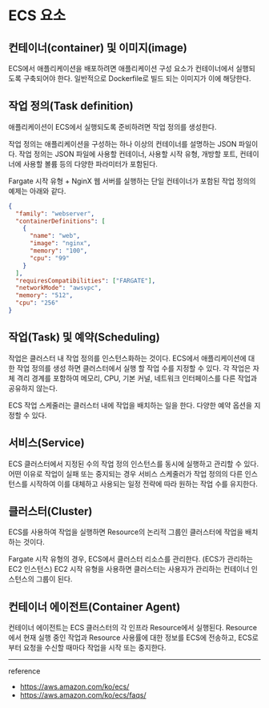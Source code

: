 # ECS 요소

## 컨테이너(container) 및 이미지(image)

ECS에서 애플리케이션을 배포하려면 애플리케이션 구성 요소가 컨테이너에서 실행되도록 구축되어야 한다. 일반적으로 Dockerfile로 빌드 되는 이미지가 이에 해당한다.

## 작업 정의(Task definition)

애플리케이션이 ECS에서 실행되도록 준비하려면 작업 정의를 생성한다.

작업 정의는 애플리케이션을 구성하는 하나 이상의 컨테이너를 설명하는 JSON 파일이다. 작업 정의는 JSON 파일에 사용할 컨테이너, 사용할 시작 유형, 개방할 포트, 컨테이너에 사용할 볼륨 등의 다양한 파라미터가 포함된다.

Fargate 시작 유형 + NginX 웹 서버를 실행하는 단일 컨테이너가 포함된 작업 정의의 예제는 아래와 같다.

```json
{
  "family": "webserver",
  "containerDefinitions": [
    {
      "name": "web",
      "image": "nginx",
      "memory": "100",
      "cpu": "99"
    }
  ],
  "requiresCompatibilities": ["FARGATE"],
  "networkMode": "awsvpc",
  "memory": "512",
  "cpu": "256"
}
```

## 작업(Task) 및 예약(Scheduling)

작업은 클러스터 내 작업 정의를 인스턴스화하는 것이다. ECS에서 애플리케이션에 대한 작업 정의를 생성 하면 클러스터에서 실행 할 작업 수를 지정할 수 있다. 각 작업은 자체 격리 경계를 포함하여 메모리, CPU, 기본 커널, 네트워크 인터페이스를 다른 작업과 공유하지 않는다.

ECS 작업 스케줄러는 클러스터 내에 작업을 배치하는 일을 한다. 다양한 예약 옵션을 지정할 수 있다.

## 서비스(Service)

ECS 클러스터에서 지정된 수의 작업 정의 인스턴스를 동시에 실행하고 관리할 수 있다. 어떤 이유로 작업이 실패 또는 중지되는 경우 서비스 스케줄러가 작업 정의의 다른 인스턴스를 시작하여 이를 대체하고 사용되는 일정 전략에 따라 원하는 작업 수를 유지한다.

## 클러스터(Cluster)

ECS를 사용하여 작업을 실행하면 Resource의 논리적 그룹인 클러스터에 작업을 배치하는 것이다.

Fargate 시작 유형의 경우, ECS에서 클러스터 리소스를 관리한다. (ECS가 관리하는 EC2 인스턴스) EC2 시작 유형을 사용하면 클러스터는 사용자가 관리하는 컨테이너 인스턴스의 그룹이 된다.

## 컨테이너 에이전트(Container Agent)
컨테이너 에이전트는 ECS 클러스터의 각 인프라 Resource에서 실행된다. Resource에서 현재 실행 중인 작업과 Resource 사용률에 대한 정보를 ECS에 전송하고, ECS로부터 요청을 수신할 때마다 작업을 시작 또는 중지한다.

---
reference
- https://aws.amazon.com/ko/ecs/
- https://aws.amazon.com/ko/ecs/faqs/